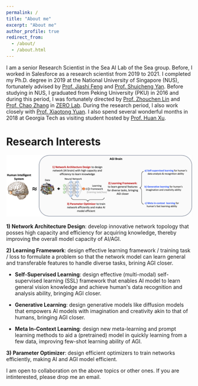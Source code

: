 ```yaml
---
permalink: /
title: "About me"
excerpt: "About me"
author_profile: true
redirect_from: 
  - /about/
  - /about.html
---
```



I am a senior Research Scientist in the Sea AI Lab of the Sea group. Before, I worked in Salesforce as a research scientist from 2019 to 2021.  I completed my Ph.D. degree in 2019 at the National University of Singapore (NUS), fortunately advised by <a href="https://sites.google.com/site/jshfeng/">Prof. Jiashi Feng</a> and <a href="https://www.ece.nus.edu.sg/stfpage/eleyans/"> Prof. Shuicheng Yan</a>. Before studying in NUS, I graduated from Peking University (PKU) in 2016 and during this period, I was fortunately directed by <a href="http://www.cis.pku.edu.cn/faculty/vision/zlin/zlin.htm"> Prof. Zhouchen Lin</a> and <a href="http://www.cis.pku.edu.cn/faculty/vision/zhangchao/zhangchao.htm"> Prof. Chao Zhang</a> in <a href="https://zero-lab-pku.github.io/"> ZERO Lab</a>. During the research period, I also work closely with <a href="https://sites.google.com/site/xtyuan1980/"> Prof. Xiaotong Yuan</a>. I also spend several wonderful months in 2018 at Georgia Tech as visiting student hosted by <a href="https://sites.gatech.edu/huan-xu/"> Prof. Huan Xu</a>. 
			


Research Interests
======

![Editing a markdown file for a talk](/images/research.png)


**1)	Network Architecture Design**: develop innovative network topology that posses high capacity and efficiency for acquiring knowledge, thereby improving the overall model capacity of AI/AGI.

**2)	Learning Framework**: design effective learning framework / training task / loss to formulate a problem so that the network model can learn general and transferable features to handle diverse tasks, brining AGI closer. 

*	**Self-Supervised Learning**: design effective (multi-modal) self-supervised learning (SSL) framework that enables AI model to learn general vision knowledge and achieve human's data recognition and analysis ability, bringing AGI closer.

*	**Generative Learning**: design generative models like diffusion models that empowers AI models with imagination and creativity akin to that of humans, bringing AGI closer. 

*	**Meta In-Context Learning**: design new meta-learning and prompt learning methods to aid a (pretrained) model in quickly learning from a few data, improving few-shot learning ability of AGI. 

**3)	Parameter Optimizer**: design efficient optimizers to train networks efficiently, making AI and AGI model efficient.

I am open to collaboration on the above topics or other ones. If you are intinterested, please drop me an email. 
